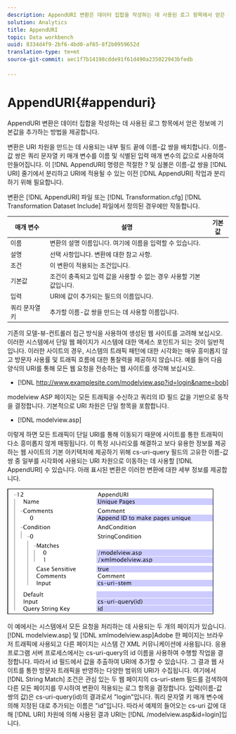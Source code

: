 ```yaml
---
description: AppendURI 변환은 데이터 집합을 작성하는 데 사용된 로그 항목에서 얻은 정보에 기본값을 추가하는 방법을 제공합니다.
solution: Analytics
title: AppendURI
topic: Data workbench
uuid: 8334d4f9-2bf6-4bd0-af65-8f2b0959652d
translation-type: tm+mt
source-git-commit: aec1f7b14198cdde91f61d490a235022943bfedb

---
```



# AppendURI{#appenduri}

AppendURI 변환은 데이터 집합을 작성하는 데 사용된 로그 항목에서 얻은 정보에 기본값을 추가하는 방법을 제공합니다.

변환은 URI 차원을 만드는 데 사용되는 내부 필드 끝에 이름-값 쌍을 배치합니다. 이름-값 쌍은 쿼리 문자열 키 매개 변수를 이름 및 식별된 입력 매개 변수의 값으로 사용하여 만들어집니다. 이 [!DNL AppendURI] 명령은 적절한 ? 및 심볼은 이름-값 쌍을 [!DNL URI] 줄기에서 분리하고 URI에 적용될 수 있는 이전 [!DNL AppendURI] 작업과 분리하기 위해 필요합니다.

변환은 [!DNL AppendURI] 파일 또는 [!DNL Transformation.cfg] [!DNL Transformation Dataset Include] 파일에서 정의된 경우에만 작동합니다.

| 매개 변수 | 설명 | 기본값 |
|---|---|---|
|  이름  | 변환의 설명 이름입니다. 여기에 이름을 입력할 수 있습니다. |  |
| 설명 | 선택 사항입니다. 변환에 대한 참고 사항. |  |
| 조건 | 이 변환이 적용되는 조건입니다. |  |
| 기본값 | 조건이 충족되고 입력 값을 사용할 수 없는 경우 사용할 기본값입니다. |  |
| 입력 | URI에 값이 추가되는 필드의 이름입니다. |  |
| 쿼리 문자열 키 | 추가할 이름-값 쌍을 만드는 데 사용할 이름입니다. |  |

기존의 모델-뷰-컨트롤러 접근 방식을 사용하여 생성된 웹 사이트를 고려해 보십시오. 이러한 시스템에서 단일 웹 페이지가 시스템에 대한 액세스 포인트가 되는 것이 일반적입니다. 이러한 사이트의 경우, 시스템의 트래픽 패턴에 대한 시각화는 매우 흥미롭지 않고 방문자 사용률 및 트래픽 흐름에 대한 통찰력을 제공하지 않습니다. 예를 들어 다음 양식의 URI를 통해 모든 웹 요청을 전송하는 웹 사이트를 생각해 보십시오.

* [!DNL http://www.examplesite.com/modelview.asp?id=login&name=bob]

modelview ASP 페이지는 모든 트래픽을 수신하고 쿼리의 ID 필드 값을 기반으로 동작을 결정합니다. 기본적으로 URI 차원은 단일 항목을 포함합니다.

* [!DNL modelview.asp]

이렇게 하면 모든 트래픽이 단일 URI를 통해 이동되기 때문에 사이트를 통한 트래픽이 다소 흥미롭지 않게 매핑됩니다. 이 특정 시나리오를 해결하고 보다 유용한 정보를 제공하는 웹 사이트의 기본 아키텍처에 제공하기 위해 cs-uri-query 필드의 고유한 이름-값 쌍 중 일부를 시각화에 사용되는 URI 차원으로 이동하는 데 사용할 [!DNL AppendURI] 수 있습니다. 아래 표시된 변환은 이러한 변환에 대한 세부 정보를 제공합니다.

![](assets/cfg_TransformationType_AppendURI.png)

이 예에서는 시스템에서 모든 요청을 처리하는 데 사용되는 두 개의 페이지가 있습니다. [!DNL modelview.asp] 및 [!DNL xmlmodelview.asp]Adobe 한 페이지는 브라우저 트래픽에 사용되고 다른 페이지는 시스템 간 XML 커뮤니케이션에 사용됩니다. 응용 프로그램 서버 프로세스에서는 cs-uri-query의 id 이름을 사용하여 수행할 작업을 결정합니다. 따라서 id 필드에서 값을 추출하여 URI에 추가할 수 있습니다. 그 결과 웹 사이트를 통한 방문자 트래픽을 반영하는 다양한 범위의 URI가 수집됩니다. 여기에서 [!DNL String Match] 조건은 관심 있는 두 웹 페이지의 cs-uri-stem 필드를 검색하여 다른 모든 페이지를 무시하여 변환이 적용되는 로그 항목을 결정합니다. 입력(이름-값 쌍의 값)은 cs-uri-query(id)의 결과로서 &quot;login&quot;입니다. 쿼리 문자열 키 매개 변수에 의해 지정된 대로 추가되는 이름은 &quot;id&quot;입니다. 따라서 예제의 들어오는 cs-uri 값에 대해 [!DNL URI] 차원에 의해 사용된 결과 URI는 [!DNL /modelview.asp&id=login]입니다.
